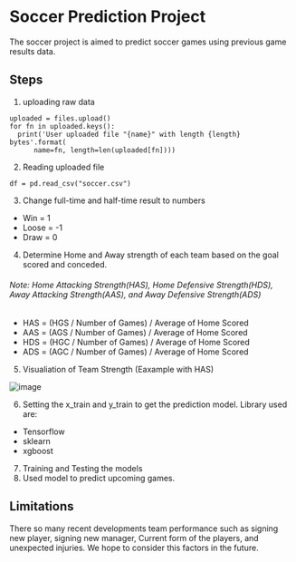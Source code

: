 # Soccer Prediction Project
The soccer project is aimed to predict soccer games using previous game results data. 

## Steps
1. uploading raw data
```
uploaded = files.upload()
for fn in uploaded.keys():
  print('User uploaded file "{name}" with length {length} bytes'.format(
      name=fn, length=len(uploaded[fn])))
```
2. Reading uploaded file
```
df = pd.read_csv("soccer.csv")
```
3. Change full-time and half-time result to numbers 
* Win = 1
* Loose = -1
* Draw = 0
4. Determine Home and Away strength of each team based on the goal scored and conceded.
 ###### Note: Home Attacking Strength(HAS), Home Defensive Strength(HDS), Away Attacking Strength(AAS), and Away Defensive Strength(ADS)
* HAS = (HGS / Number of Games) / Average of Home Scored
* AAS = (AGS / Number of Games) / Average of Home Scored
* HDS = (HGC / Number of Games) / Average of Home Scored
* ADS = (AGC / Number of Games) / Average of Home Scored
5. Visualiation of Team Strength (Eaxample with HAS)

![image](https://user-images.githubusercontent.com/37972518/118472298-e8792c80-b6c5-11eb-83db-58ae099b0548.png)

6. Setting the x_train and y_train to get the prediction model. Library used are:
* Tensorflow
* sklearn
* xgboost
7. Training and Testing the models
8. Used model to predict upcoming games. 

## Limitations
There so many recent developments team performance such as signing new player, signing new manager, Current form of the players, and unexpected injuries. We hope to consider this factors in the future.



